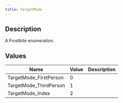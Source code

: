 ```yaml
---
title: TargetMode
---
```

## Description

A Frostbite enumeration.

## Values

| Name                    | Value | Description |
| ----------------------- | ----- | ----------- |
| TargetMode\_FirstPerson | 0     |             |
| TargetMode\_ThirdPerson | 1     |             |
| TargetMode\_Index       | 2     |             |
